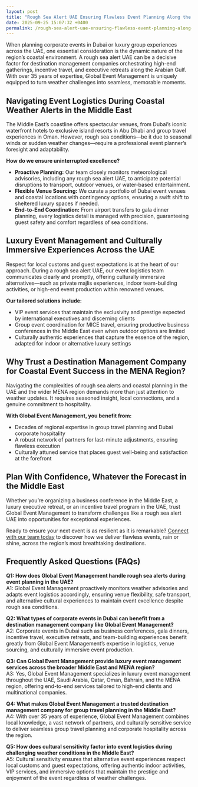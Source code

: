 ```yaml
---
layout: post
title: "Rough Sea Alert UAE Ensuring Flawless Event Planning Along the Middle Eastern Coast"
date: 2025-09-25 15:07:32 +0400
permalink: /rough-sea-alert-uae-ensuring-flawless-event-planning-along-the-middle-eastern-coast/
---
```

When planning corporate events in Dubai or luxury group experiences across the UAE, one essential consideration is the dynamic nature of the region’s coastal environment. A rough sea alert UAE can be a decisive factor for destination management companies orchestrating high-end gatherings, incentive travel, and executive retreats along the Arabian Gulf. With over 35 years of expertise, Global Event Management is uniquely equipped to turn weather challenges into seamless, memorable moments.

## Navigating Event Logistics During Coastal Weather Alerts in the Middle East

The Middle East’s coastline offers spectacular venues, from Dubai’s iconic waterfront hotels to exclusive island resorts in Abu Dhabi and group travel experiences in Oman. However, rough sea conditions—be it due to seasonal winds or sudden weather changes—require a professional event planner’s foresight and adaptability.

**How do we ensure uninterrupted excellence?**

- **Proactive Planning:** Our team closely monitors meteorological advisories, including any rough sea alert UAE, to anticipate potential disruptions to transport, outdoor venues, or water-based entertainment.
- **Flexible Venue Sourcing:** We curate a portfolio of Dubai event venues and coastal locations with contingency options, ensuring a swift shift to sheltered luxury spaces if needed.
- **End-to-End Coordination:** From airport transfers to gala dinner planning, every logistics detail is managed with precision, guaranteeing guest safety and comfort regardless of sea conditions.

## Luxury Event Management and Culturally Immersive Experiences Across the UAE

Respect for local customs and guest expectations is at the heart of our approach. During a rough sea alert UAE, our event logistics team communicates clearly and promptly, offering culturally immersive alternatives—such as private majlis experiences, indoor team-building activities, or high-end event production within renowned venues.

**Our tailored solutions include:**
- VIP event services that maintain the exclusivity and prestige expected by international executives and discerning clients
- Group event coordination for MICE travel, ensuring productive business conferences in the Middle East even when outdoor options are limited
- Culturally authentic experiences that capture the essence of the region, adapted for indoor or alternative luxury settings

## Why Trust a Destination Management Company for Coastal Event Success in the MENA Region?

Navigating the complexities of rough sea alerts and coastal planning in the UAE and the wider MENA region demands more than just attention to weather updates. It requires seasoned insight, local connections, and a genuine commitment to hospitality.

**With Global Event Management, you benefit from:**
- Decades of regional expertise in group travel planning and Dubai corporate hospitality
- A robust network of partners for last-minute adjustments, ensuring flawless execution
- Culturally attuned service that places guest well-being and satisfaction at the forefront

## Plan With Confidence, Whatever the Forecast in the Middle East

Whether you’re organizing a business conference in the Middle East, a luxury executive retreat, or an incentive travel program in the UAE, trust Global Event Management to transform challenges like a rough sea alert UAE into opportunities for exceptional experiences.

Ready to ensure your next event is as resilient as it is remarkable? [Connect with our team today](https://geventm.com/) to discover how we deliver flawless events, rain or shine, across the region’s most breathtaking destinations.

## Frequently Asked Questions (FAQs)

**Q1: How does Global Event Management handle rough sea alerts during event planning in the UAE?**  
A1: Global Event Management proactively monitors weather advisories and adapts event logistics accordingly, ensuring venue flexibility, safe transport, and alternative cultural experiences to maintain event excellence despite rough sea conditions.

**Q2: What types of corporate events in Dubai can benefit from a destination management company like Global Event Management?**  
A2: Corporate events in Dubai such as business conferences, gala dinners, incentive travel, executive retreats, and team-building experiences benefit greatly from Global Event Management’s expertise in logistics, venue sourcing, and culturally immersive event production.

**Q3: Can Global Event Management provide luxury event management services across the broader Middle East and MENA region?**  
A3: Yes, Global Event Management specializes in luxury event management throughout the UAE, Saudi Arabia, Qatar, Oman, Bahrain, and the MENA region, offering end-to-end services tailored to high-end clients and multinational companies.

**Q4: What makes Global Event Management a trusted destination management company for group travel planning in the Middle East?**  
A4: With over 35 years of experience, Global Event Management combines local knowledge, a vast network of partners, and culturally sensitive service to deliver seamless group travel planning and corporate hospitality across the region.

**Q5: How does cultural sensitivity factor into event logistics during challenging weather conditions in the Middle East?**  
A5: Cultural sensitivity ensures that alternative event experiences respect local customs and guest expectations, offering authentic indoor activities, VIP services, and immersive options that maintain the prestige and enjoyment of the event regardless of weather challenges.

<script type="application/ld+json">
{
  "@context": "https://schema.org",
  "@type": "BlogPosting",
  "headline": "Rough Sea Alert UAE Ensuring Flawless Event Planning Along the Middle Eastern Coast",
  "description": "Explore how Global Event Management expertly handles rough sea alerts in the UAE and Middle East to deliver seamless corporate events, incentive travel, and luxury group experiences.",
  "author": {
    "@type": "Person",
    "name": "Global Event Management"
  },
  "datePublished": "2024-06-01",
  "mainEntityOfPage": {
    "@type": "WebPage",
    "@id": "https://geventm.com/blog/rough-sea-alert-uae"
  },
  "publisher": {
    "@type": "Organization",
    "name": "Global Event Management",
    "logo": {
      "@type": "ImageObject",
      "url": "https://geventm.com/logo.png"
    }
  },
  "keywords": "Middle East event planning, corporate events in Dubai, destination management company, incentive travel UAE, business conferences Middle East, luxury event management, group travel planning, event logistics, cultural experiences, Dubai corporate hospitality, professional event planner, MICE travel, group event coordination, executive retreats, gala dinner planning, team-building experiences UAE, high-end event production, VIP event services, Dubai event venues, DMC Middle East",
  "articleBody": "When planning corporate events in Dubai or luxury group experiences across the UAE, one essential consideration is the dynamic nature of the region’s coastal environment. A rough sea alert UAE can be a decisive factor for destination management companies orchestrating high-end gatherings, incentive travel, and executive retreats along the Arabian Gulf. With over 35 years of expertise, Global Event Management is uniquely equipped to turn weather challenges into seamless, memorable moments.\n\nThe Middle East’s coastline offers spectacular venues, from Dubai’s iconic waterfront hotels to exclusive island resorts in Abu Dhabi and group travel experiences in Oman. However, rough sea conditions—be it due to seasonal winds or sudden weather changes—require a professional event planner’s foresight and adaptability.\n\nHow do we ensure uninterrupted excellence?\n\n- Proactive Planning: Our team closely monitors meteorological advisories, including any rough sea alert UAE, to anticipate potential disruptions to transport, outdoor venues, or water-based entertainment.\n- Flexible Venue Sourcing: We curate a portfolio of Dubai event venues and coastal locations with contingency options, ensuring a swift shift to sheltered luxury spaces if needed.\n- End-to-End Coordination: From airport transfers to gala dinner planning, every logistics detail is managed with precision, guaranteeing guest safety and comfort regardless of sea conditions.\n\nRespect for local customs and guest expectations is at the heart of our approach. During a rough sea alert UAE, our event logistics team communicates clearly and promptly, offering culturally immersive alternatives—such as private majlis experiences, indoor team-building activities, or high-end event production within renowned venues.\n\nOur tailored solutions include:\n- VIP event services that maintain the exclusivity and prestige expected by international executives and discerning clients\n- Group event coordination for MICE travel, ensuring productive business conferences in the Middle East even when outdoor options are limited\n- Culturally authentic experiences that capture the essence of the region, adapted for indoor or alternative luxury settings\n\nNavigating the complexities of rough sea alerts and coastal planning in the UAE and the wider MENA region demands more than just attention to weather updates. It requires seasoned insight, local connections, and a genuine commitment to hospitality.\n\nWith Global Event Management, you benefit from:\n- Decades of regional expertise in group travel planning and Dubai corporate hospitality\n- A robust network of partners for last-minute adjustments, ensuring flawless execution\n- Culturally attuned service that places guest well-being and satisfaction at the forefront\n\nWhether you’re organizing a business conference in the Middle East, a luxury executive retreat, or an incentive travel program in the UAE, trust Global Event Management to transform challenges like a rough sea alert UAE into opportunities for exceptional experiences.\n\nReady to ensure your next event is as resilient as it is remarkable? Connect with our team today to discover how we deliver flawless events, rain or shine, across the region’s most breathtaking destinations."
}
</script>

<script type="application/ld+json">
{
  "@context": "https://schema.org",
  "@type": "FAQPage",
  "mainEntity": [
    {
      "@type": "Question",
      "name": "How does Global Event Management handle rough sea alerts during event planning in the UAE?",
      "acceptedAnswer": {
        "@type": "Answer",
        "text": "Global Event Management proactively monitors weather advisories and adapts event logistics accordingly, ensuring venue flexibility, safe transport, and alternative cultural experiences to maintain event excellence despite rough sea conditions."
      }
    },
    {
      "@type": "Question",
      "name": "What types of corporate events in Dubai can benefit from a destination management company like Global Event Management?",
      "acceptedAnswer": {
        "@type": "Answer",
        "text": "Corporate events in Dubai such as business conferences, gala dinners, incentive travel, executive retreats, and team-building experiences benefit greatly from Global Event Management’s expertise in logistics, venue sourcing, and culturally immersive event production."
      }
    },
    {
      "@type": "Question",
      "name": "Can Global Event Management provide luxury event management services across the broader Middle East and MENA region?",
      "acceptedAnswer": {
        "@type": "Answer",
        "text": "Yes, Global Event Management specializes in luxury event management throughout the UAE, Saudi Arabia, Qatar, Oman, Bahrain, and the MENA region, offering end-to-end services tailored to high-end clients and multinational companies."
      }
    },
    {
      "@type": "Question",
      "name": "What makes Global Event Management a trusted destination management company for group travel planning in the Middle East?",
      "acceptedAnswer": {
        "@type": "Answer",
        "text": "With over 35 years of experience, Global Event Management combines local knowledge, a vast network of partners, and culturally sensitive service to deliver seamless group travel planning and corporate hospitality across the region."
      }
    },
    {
      "@type": "Question",
      "name": "How does cultural sensitivity factor into event logistics during challenging weather conditions in the Middle East?",
      "acceptedAnswer": {
        "@type": "Answer",
        "text": "Cultural sensitivity ensures that alternative event experiences respect local customs and guest expectations, offering authentic indoor activities, VIP services, and immersive options that maintain the prestige and enjoyment of the event regardless of weather challenges."
      }
    }
  ]
}
</script>